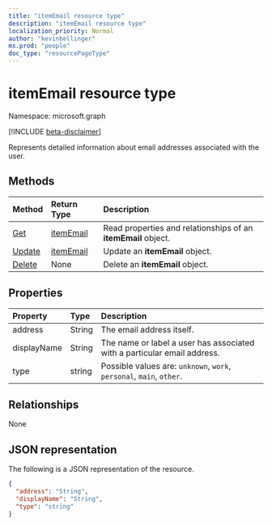```yaml
---
title: "itemEmail resource type"
description: "itemEmail resource type"
localization_priority: Normal
author: "kevinbellinger"
ms.prod: "people"
doc_type: "resourcePageType"
---
```


# itemEmail resource type

Namespace: microsoft.graph

[!INCLUDE [beta-disclaimer](../../includes/beta-disclaimer.md)]

Represents detailed information about email addresses associated with the user.

## Methods

| Method                                   | Return Type               | Description                                                      |
|:-----------------------------------------|:--------------------------|:-----------------------------------------------------------------|
| [Get](../api/itememail-get.md)           | [itemEmail](itememail.md) | Read properties and relationships of an **itemEmail** object.    |
| [Update](../api/itememail-update.md)     | [itemEmail](itememail.md) | Update an **itemEmail** object.                                  |
| [Delete](../api/itememail-delete.md)     | None                      | Delete an **itemEmail** object.                                  |

## Properties

| Property     | Type        | Description                                                               |
|:-------------|:------------|:--------------------------------------------------------------------------|
|address       |String       | The email address itself.                                                 |
|displayName   |String       | The name or label a user has associated with a particular email address.  |
|type          |string       | Possible values are: `unknown`, `work`, `personal`, `main`, `other`.      |

## Relationships

None

## JSON representation

The following is a JSON representation of the resource.

<!-- {
  "blockType": "resource",
  "optionalProperties": [

  ],
  "@odata.type": "microsoft.graph.itemEmail",
  "baseType": ""
}-->

```json
{
  "address": "String",
  "displayName": "String",
  "type": "string"
}
```

<!-- uuid: 16cd6b66-4b1a-43a1-adaf-3a886856ed98
2019-02-04 14:57:30 UTC -->
<!-- {
  "type": "#page.annotation",
  "description": "itemEmail resource",
  "keywords": "",
  "section": "documentation",
  "tocPath": ""
}-->
